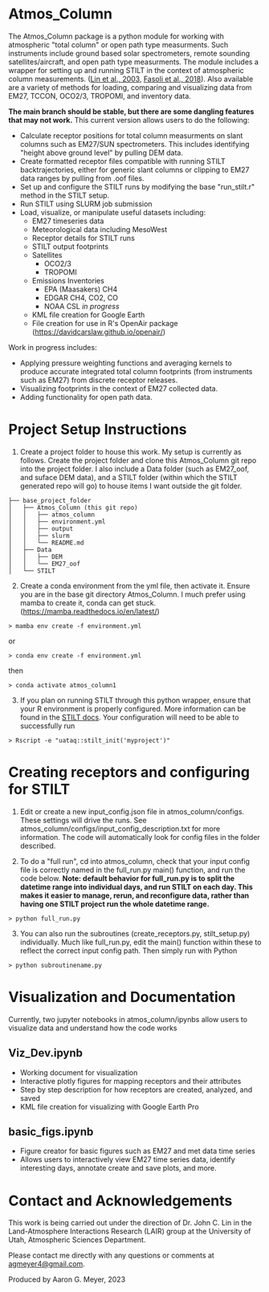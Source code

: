 # Atmos_Column

The Atmos_Column package is a python module for working with atmospheric "total column" or open path type measurments. Such instruments include ground based solar spectrometers, remote sounding satellites/aircraft, and open path type measurments. The module includes a wrapper for setting up and running STILT in the context of atmospheric column measurements.  ([Lin et al., 2003](https://doi.org/10.1029/2002JD003161), [Fasoli et al., 2018](https://doi.org/10.5194/gmd-11-2813-2018)). Also available are a variety of methods for loading, comparing and visualizing data from EM27, TCCON, OCO2/3, TROPOMI, and inventory data. 

**The main branch should be stable, but there are some dangling features that may not work.** This current version allows users to do the following:

- Calculate receptor positions for total column measurments on slant columns such as EM27/SUN spectrometers. This includes identifying "height above ground level" by pulling DEM data.
- Create formatted receptor files compatible with running STILT backtrajectories, either for generic slant columns or clipping to EM27 data ranges by pulling from .oof files. 
- Set up and configure the STILT runs by modifying the base "run_stilt.r" method in the STILT setup. 
- Run STILT using SLURM job submission
- Load, visualize, or manipulate useful datasets including:
    - EM27 timeseries data
    - Meteorological data including MesoWest
    - Receptor details for STILT runs
    - STILT output footprints
    - Satellites 
        - OCO2/3
        - TROPOMI
    - Emissions Inventories
        - EPA (Maasakers) CH4
        - EDGAR CH4, CO2, CO
        - NOAA CSL *in progress*
    - KML file creation for Google Earth
    - File creation for use in R's OpenAir package (https://davidcarslaw.github.io/openair/)

Work in progress includes:

- Applying pressure weighting functions and averaging kernels to produce accurate integrated total column footprints (from instruments such as EM27) from discrete receptor releases. 
- Visualizing footprints in the context of EM27 collected data.
- Adding functionality for open path data. 


# Project Setup Instructions

1. Create a project folder to house this work. My setup is currently as follows. Create the project folder and clone this Atmos_Column git repo into the project folder. I also include a Data folder (such as EM27_oof, and suface DEM data), and a STILT folder (within which the STILT generated repo will go) to house items I want outside the git folder.

```
├── base_project_folder
│   ├── Atmos_Column (this git repo)
│   │   ├── atmos_column
│   │   ├── environment.yml
│   │   ├── output
│   │   ├── slurm
│   │   └── README.md
│   ├── Data
│   │   ├── DEM
│   │   └── EM27_oof
│   └── STILT
```

2. Create a conda environment from the yml file, then activate it. Ensure you are in the base git directory Atmos_Column. I much prefer using mamba to create it, conda can get stuck. (https://mamba.readthedocs.io/en/latest/)
```
> mamba env create -f environment.yml
```  
or 
```
> conda env create -f environment.yml
```
then
```
> conda activate atmos_column1
```

3. If you plan on running STILT through this python wrapper, ensure that your R environment is properly configured. More information can be found in the [STILT docs](https://uataq.github.io/stilt/#/). Your configuration will need to be able to successfully run 
```
> Rscript -e "uataq::stilt_init('myproject')"
```

# Creating receptors and configuring for STILT

1. Edit or create a new input_config.json file in atmos_column/configs. These settings will drive the runs. See atmos_column/configs/input_config_description.txt for more information. The code will automatically look for config files in the folder described. 

2. To do a "full run", cd into atmos_column, check that your input config file is correctly named in the full_run.py main() function, and run the code below. **Note: default behavior for full_run.py is to split the datetime range into individual days, and run STILT on each day. This makes it easier to manage, rerun, and reconfigure data, rather than having one STILT project run the whole datetime range.**
```
> python full_run.py
``` 

3. You can also run the subroutines (create_receptors.py, stilt_setup.py) individually. Much like full_run.py, edit the main() function within these to reflect the correct input config path. Then simply run with Python
```
> python subroutinename.py
```

# Visualization and Documentation

Currently, two jupyter notebooks in atmos_column/ipynbs allow users to visualize data and understand how the code works

## Viz_Dev.ipynb
 - Working document for visualization
 - Interactive plotly figures for mapping receptors and their attributes
 - Step by step description for how receptors are created, analyzed, and saved
 - KML file creation for visualizing with Google Earth Pro

## basic_figs.ipynb
 - Figure creator for basic figures such as EM27 and met data time series
 - Allows users to interactively view EM27 time series data, identify interesting days, annotate create and save plots, and more. 

# Contact and Acknowledgements
This work is being carried out under the direction of Dr. John C. Lin in the Land-Atmosphere Interactions Research (LAIR) group at the University of Utah, Atmospheric Sciences Department. 

Please contact me directly with any questions or comments at agmeyer4@gmail.com. 

Produced by Aaron G. Meyer, 2023
